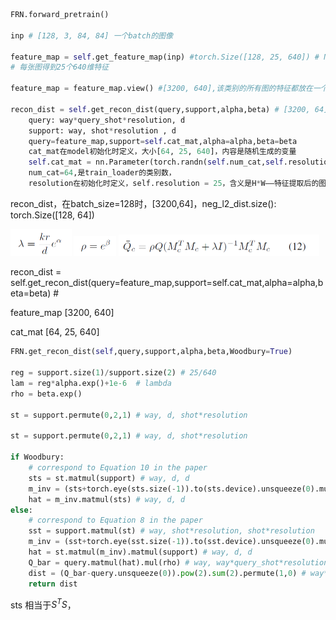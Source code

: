 ~~~python
FRN.forward_pretrain()

inp # [128, 3, 84, 84] 一个batch的图像

feature_map = self.get_feature_map(inp) #torch.Size([128, 25, 640]) # N,HW,C
# 每张图得到25个640维特征

feature_map = feature_map.view() #[3200, 640],该类别的所有图的特征都放在一个池子里

recon_dist = self.get_recon_dist(query,support,alpha,beta) # [3200, 64]
 	query: way*query_shot*resolution, d 
 	support: way, shot*resolution , d
 	query=feature_map,support=self.cat_mat,alpha=alpha,beta=beta
 	cat_mat在model初始化时定义，大小[64, 25, 640]，内容是随机生成的变量
 	self.cat_mat = nn.Parameter(torch.randn(self.num_cat,self.resolution,self.d),requires_grad=True) 
 	num_cat=64,是train_loader的类别数，
 	resolution在初始化时定义，self.resolution = 25，含义是H*W——特征提取后的图像是大小5*5*640
~~~

recon_dist，在batch_size=128时，[3200,64]，neg_l2_dist.size(): torch.Size([128, 64])

<img src="注释.assets/image-20211006090356286.png" alt="image-20211006090356286" style="zoom:50%;" /> <img src="注释.assets/image-20211006090616254.png" alt="image-20211006090616254" style="zoom:50%;" /> <img src="注释.assets/image-20211006150737575.png" alt="image-20211006150737575" style="zoom:50%;" /> 

recon_dist = self.get_recon_dist(query=feature_map,support=self.cat_mat,alpha=alpha,beta=beta) #

feature_map [3200, 640]

cat_mat [64, 25, 640]

~~~python
FRN.get_recon_dist(self,query,support,alpha,beta,Woodbury=True)

reg = support.size(1)/support.size(2) # 25/640
lam = reg*alpha.exp()+1e-6  # lambda
rho = beta.exp()

st = support.permute(0,2,1) # way, d, shot*resolution

st = support.permute(0,2,1) # way, d, shot*resolution

if Woodbury:
    # correspond to Equation 10 in the paper
    sts = st.matmul(support) # way, d, d
    m_inv = (sts+torch.eye(sts.size(-1)).to(sts.device).unsqueeze(0).mul(lam)).inverse() 
    hat = m_inv.matmul(sts) # way, d, d
else:
    # correspond to Equation 8 in the paper
    sst = support.matmul(st) # way, shot*resolution, shot*resolution
    m_inv = (sst+torch.eye(sst.size(-1)).to(sst.device).unsqueeze(0).mul(lam)).inverse() # way, shot*resolution, shot*resolutionsf 
    hat = st.matmul(m_inv).matmul(support) # way, d, d
    Q_bar = query.matmul(hat).mul(rho) # way, way*query_shot*resolution, d
    dist = (Q_bar-query.unsqueeze(0)).pow(2).sum(2).permute(1,0) # way*query_shot*resolution, way
    return dist
~~~

sts 相当于$S^TS$，
